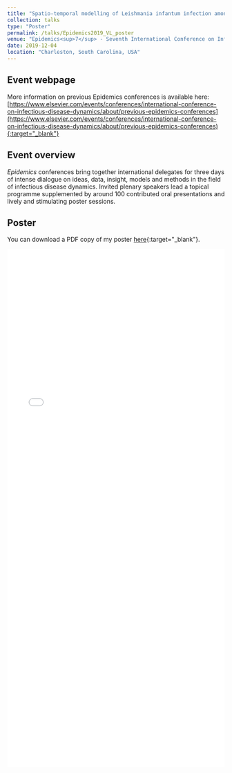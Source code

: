 ```yaml
---
title: "Spatio-temporal modelling of Leishmania infantum infection among domestic dogs in rural Brazil"
collection: talks
type: "Poster"
permalink: /talks/Epidemics2019_VL_poster
venue: "Epidemics<sup>7</sup> - Seventh International Conference on Infectious Disease"
date: 2019-12-04
location: "Charleston, South Carolina, USA"
---
```


## Event webpage

More information on previous Epidemics conferences is available here: [https://www.elsevier.com/events/conferences/international-conference-on-infectious-disease-dynamics/about/previous-epidemics-conferences](https://www.elsevier.com/events/conferences/international-conference-on-infectious-disease-dynamics/about/previous-epidemics-conferences){:target="_blank"}

## Event overview

*Epidemics* conferences bring together international delegates for three days of intense dialogue on ideas, data, insight, models and methods in the field of infectious disease dynamics. Invited plenary speakers lead a topical programme supplemented by around 100 contributed oral presentations and lively and stimulating poster sessions.

## Poster
You can download a PDF copy of my poster [here](/files/Posters/EdHill_Epidemics2019_VisceralLeishModelPoster.pdf){:target="_blank"}.
<iframe src="/files/Posters/EdHill_Epidemics2019_VisceralLeishModelPoster.pdf" width="100%" height="1200" frameborder="no" border="0" marginwidth="0" marginheight="0"></iframe>
